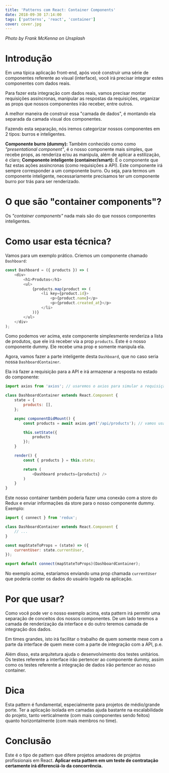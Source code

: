 ```yaml
---
title: 'Patterns com React: Container Components'
date: 2018-09-30 17:14:00
tags: ['patterns', 'react', 'container']
cover: cover.jpg
---
```


*Photo by Frank McKenna on Unsplash*

# Introdução

Em uma típica aplicação front-end, após você construir uma série de componentes referente ao visual (interface), você irá precisar integrar estes componentes com dados reais.

Para fazer esta integração com dados reais, vamos precisar montar requisições assíncronas, manipular as respostas da requisições, organizar as props que nossos componentes irão receber, entre outros.

A melhor maneira de construir essa "camada de dados", é montando ela separada da camada visual dos componentes.

Fazendo esta separação, nós iremos categorizar nossos componentes em 2 tipos: burros e inteligentes.

**Componente burro (dummy):** Também conhecido como como *"presentational component"*, é o nosso componente mais simples, que recebe props, as renderiza e/ou as manipula, além de aplicar a estilização, é claro;
**Componente inteligente (container/smart):** É o componente que faz estas ações assíncronas (como requisições a API). Este componente irá sempre corresponder a um componente burro. Ou seja, para termos um componente inteligente, necessariamente precisamos ter um componente burro por trás para ser renderizado.

# O que são "container components"?

Os *"container components"* nada mais são do que nossos componentes inteligentes.

# Como usar esta técnica?

Vamos para um exemplo prático. Criemos um componente chamado `Dashboard`:

```js
const Dashboard = ({ products }) => (
    <div>
        <h1>Produtos</h1>
        <ul>
            {products.map(product => (
                <li key={product.id}>
                    <p>{product.name}</p>
                    <p>{product.created_at}</p>
                </li>
            ))}
        </ul>
    </div>
);
```

Como podemos ver acima, este componente simplesmente renderiza a lista de produtos, que ele irá receber via a prop `products`. Este é o nosso componente dummy. Ele recebe uma prop e somente manipula ela.

Agora, vamos fazer a parte inteligente desta `Dashboard`, que no caso seria nossa `DashboardContainer`.

Ela irá fazer a requisição para a API e irá armazenar a resposta no estado do componente:

```js
import axios from 'axios'; // usaremos o axios para simular a requisição

class DashboardContainer extends React.Component {
    state = {
        products: [],
    };

    async componentDidMount() {
        const products = await axios.get('/api/products'); // vamos usar async/await para facilitar o entendimento

        this.setState({
            products
        });
    }

    render() {
        const { products } = this.state;

        return (
            <Dashboard products={products} />
        )
    }
}
```

Este nosso container também poderia fazer uma conexão com a store do Redux e enviar informações da store para o nosso componente dummy. Exemplo:

```js
import { connect } from 'redux';

class DashboardContainer extends React.Component {
    // ...
}

const mapStateToProps = (state) => ({
    currentUser: state.currentUser,
});

export default connect(mapStateToProps)(DashboardContainer);
```

No exemplo acima, estaríamos enviando uma prop chamada `currentUser` que poderia conter os dados do usuário logado na aplicação.

# Por que usar?

Como você pode ver o nosso exemplo acima, esta pattern irá permitir uma separação de conceitos dos nossos componentes. De um lado teremos a camada de renderização da interface e do outro teremos camada de integração dos dados.

Em times grandes, isto irá facilitar o trabalho de quem somente mexe com a parte da interface de quem mexe com a parte de integração com a API, p.e.

Além disso, esta arquitetura ajuda o desenvolvimento dos testes unitários. Os testes referente a interface irão pertencer ao componente dummy, assim como os testes referente a integração de dados irão pertencer ao nosso container.

# Dica

Esta pattern é fundamental, especialmente para projetos de médio/grande porte. Ter a aplicação isolada em camadas ajuda bastante na escalabilidade do projeto, tanto verticalmente (com mais componentes sendo feitos) quanto horizontalmente (com mais membros no time).

# Conclusão

Este é o tipo de pattern que difere projetos amadores de projetos profissionais em React. **Aplicar esta pattern em um teste de contratação certamente irá diferenciá-lo da concorrência.**

